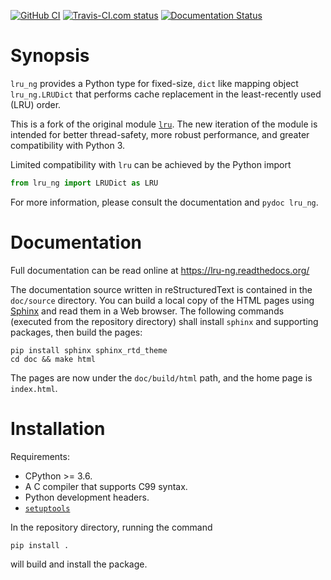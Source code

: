 <!--
vim: spell spelllang=en
-->
[![GitHub CI](https://github.com/congma/lru_ng/actions/workflows/main.yml/badge.svg)](https://github.com/congma/lru_ng/actions/workflows/main.yml)
[![Travis-CI.com status](https://travis-ci.com/congma/lru_ng.svg?branch=devel)](https://travis-ci.com/congma/lru_ng)
[![Documentation Status](https://readthedocs.org/projects/lru-ng/badge/?version=latest)](https://lru-ng.readthedocs.org/en/latest/)


Synopsis
========

`lru_ng` provides a Python type for fixed-size, ``dict`` like mapping object
`lru_ng.LRUDict` that performs cache replacement in the least-recently used
(LRU) order.

This is a fork of the original module
[`lru`](https://github.com/amitdev/lru-dict). The new iteration of the module
is intended for better thread-safety, more robust performance, and greater
compatibility with Python 3.

Limited compatibility with `lru` can be achieved by the Python import

```python
from lru_ng import LRUDict as LRU
```

For more information, please consult the documentation and `pydoc lru_ng`.


Documentation
=============

Full documentation can be read online at https://lru-ng.readthedocs.org/

The documentation source written in reStructuredText is contained in the
`doc/source` directory. You can build a local copy of the HTML pages using
[Sphinx](https://www.sphinx-doc.org/en/master/) and read them in a Web browser.
The following commands (executed from the repository directory) shall install
`sphinx` and supporting packages, then build the pages:

```shell
pip install sphinx sphinx_rtd_theme
cd doc && make html
```

The pages are now under the `doc/build/html` path, and the home page is
`index.html`.


Installation
============

Requirements:

- CPython >= 3.6.
- A C compiler that supports C99 syntax.
- Python development headers.
- [`setuptools`](https://github.com/pypa/setuptools)

In the repository directory, running the command

```shell
pip install .
```

will build and install the package.
